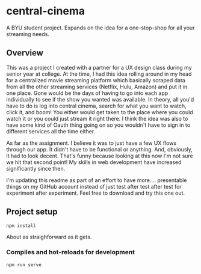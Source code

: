 # central-cinema

A BYU student project. Expands on the idea for a one-stop-shop for all your streaming needs.

## Overview

This was a project I created with a partner for a UX design class during my senior year at college. 
At the time, I had this idea rolling around in my head for a centralized movie streaming platform which basically scraped data from all the other streaming services
(Netflix, Hulu, Amazon) and put it in one place. Gone would be the days of having to go into each app individually to see if the show you wanted was available. 
In theory, all you'd have to do is log into central cinema, search for what you want to watch,  click it, and boom! You either would get taken to the place where
you could watch it or you could just stream it right there. I think the idea was also to have some kind of Oauth thing going on so you wouldn't have to sign in to
different services all the time either. 

As far as the assignment. I believe it was to just have a few UX flows through our app. It didn't have to be functional or anything. And, obviously, it had to look decent. That's funny because looking at this now I'm not sure we hit that second point! My skills in web development have increased significantly since then. 

I'm updating this readme as part of an effort to have more.... presentable things on my GitHub account instead of just test after test after test for experiment after experiment. Feel free to download and try this one out.

## Project setup
```
npm install
```
About as straighforward as it gets. 

### Compiles and hot-reloads for development
```
npm run serve
```

